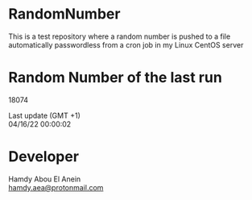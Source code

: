 # RandomNumber    
This is a test repository where a random number is pushed to a file automatically passwordless from a cron job in my Linux CentOS server    
# Random Number of the last run   
18074
      
Last update (GMT +1)    
04/16/22 00:00:02
# Developer    
Hamdy Abou El Anein   
hamdy.aea@protonmail.com
